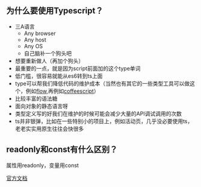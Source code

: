 ## 为什么要使用Typescript？
-   三A语言
    -   Any browser
    -   Any host
    -   Any OS
    -   自己脑补一个狗头吧
-   想要重新做人（再加个狗头）
-   最重要的一点，就是因为script前面加的这个type单词
-   低门槛，很容易就能从es6转到ts上面
-   type可以帮我们降低代码的维护成本（当然也有其它的一些类型工具可以做这个，例如[flow](https://flow.org/),再例如[coffeescript](http://coffeescript.org/)）
-   比较丰富的语法糖
-   面向对象的静态语言呀
-   类型定义写的好我们在维护的时候可能会减少大量的API调试调用的次数
-   ts并非银弹，比如在一些特别小的项目上，例如活动页，几乎没必要使用ts，老老实实用原生往往会快很多

## readonly和const有什么区别？

属性用readonly，变量用const

[官方文档](https://www.typescriptlang.org/docs/handbook/interfaces.html#readonly-vs-const)
